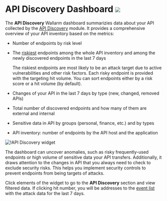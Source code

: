# API Discovery Dashboard <a href="../../../about-wallarm/subscription-plans/#subscription-plans"><img src="../../../images/api-security-tag.svg" style="border: none;"></a>

The **API Discovery** Wallarm dashboard summarizies data about your API collected by the [API Discovery](../../about-wallarm/api-discovery.md) module. It provides a comprehensive overview of your API inventory based on the metrics:

* Number of endpoints by risk level
* The [riskiest](../../about-wallarm/api-discovery.md#endpoint-risk-score) endpoints among the whole API inventory and among the newly discovered endpoints in the last 7 days

    The riskiest endpoints are most likely to be an attack target due to active vulnerabilities and other risk factors. Each risky endpoint is provided with the targeting hit volume. You can sort endpoints either by a risk score or a hit volume (by default).
* Changes of your API in the last 7 days by type (new, changed, removed APIs)
* Total number of discovered endpoints and how many of them are external and internal
* Sensitive data in API by groups (personal, finance, etc.) and by types
* API inventory: number of endpoints by the API host and the application

![!API Discovery widget](../../images/user-guides/dashboard/api-discovery-widget.png)

The dashboard can uncover anomalies, such as risky frequently-used endpoints or high volume of sensitive data your API transfers. Additionally, it draws attention to the changes in API that you always need to check to exclude security risks. This helps you implement security controls to prevent endpoints from being targets of attacks.

Click elements of the widget to go to the **API Discovery** section and view filtered data. If clicking hit number, you will be addresses to the [event list](events/check-attack.md) with the attack data for the last 7 days.
